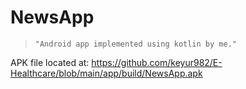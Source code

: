 # NewsApp

> `"Android app implemented using kotlin by me."`



APK file located at: https://github.com/keyur982/E-Healthcare/blob/main/app/build/NewsApp.apk


